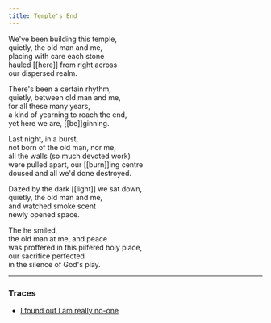 ```yaml
---
title: Temple's End
---
```


We've been building this temple,  
quietly, the old man and me,  
placing with care each stone  
hauled [[here]] from right across  
our dispersed realm.  
  
There's been a certain rhythm,  
quietly, between old man and me,  
for all these many years,  
a kind of yearning to reach the end,  
yet here we are, [[be]]ginning.  
  
Last night, in a burst,  
not born of the old man, nor me,   
all the walls (so much devoted work)   
were pulled apart, our [[burn]]ing centre  
doused and all we'd done destroyed.  
  
Dazed by the dark [[light]] we sat down,  
quietly, the old man and me,  
and watched smoke scent  
newly opened space.   
  
  
The he smiled,   
the old man at me, and peace  
was proffered in this pilfered holy place,  
our sacrifice perfected  
in the silence of God's play.   

---

### Traces

* [I found out I am really no-one](https://www.youtube.com/watch?v=Y7ThW3BKY_w)